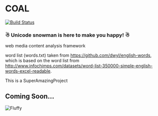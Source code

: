 # COAL
[![Build Status](https://travis-ci.org/querenker/COAL.svg?branch=master)](https://travis-ci.org/querenker/COAL)

### ☃ Unicode snowman is here to make you happy! ☃

web media content analysis framework

word list (words.txt) taken from https://github.com/dwyl/english-words, which is based on the word list from  http://www.infochimps.com/datasets/word-list-350000-simple-english-words-excel-readable.

This is a SuperAmazingProject

## Coming Soon...
![Fluffy](http://pa1.narvii.com/5914/bd6025761c9c5b17ebf6fb06d63da1c823bd3871_hq.gif)
